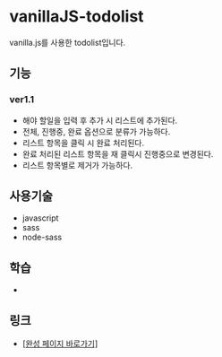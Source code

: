 # vanillaJS-todolist
vanilla.js를 사용한 todolist입니다.

## 기능
### ver1.1
* 해야 할일을 입력 후 추가 시 리스트에 추가된다.
* 전체, 진행중, 완료 옵션으로 분류가 가능하다.
* 리스트 항목을 클릭 시 완료 처리된다.
* 완료 처리된 리스트 항목을 재 클릭시 진행중으로 변경된다.
* 리스트 항목별로 제거가 가능하다.


## 사용기술
* javascript
* sass
* node-sass

## 학습
*

## 링크
* [[완성 페이지 바로가기]](https://geonsik-kim.github.io/vanillaJS-todolist/)
